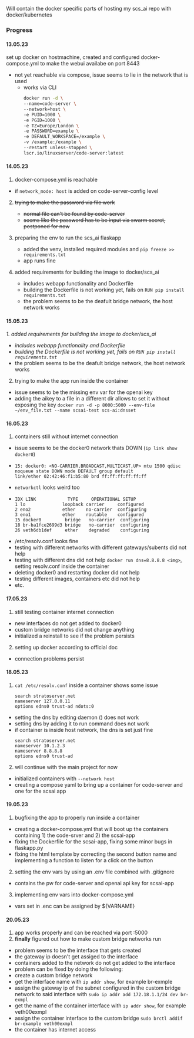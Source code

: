 
Will contain the docker specific parts of hosting my scs_ai repo with docker/kubernetes

### Progress
#### 13.05.23
set up docker on hostmachine, created and configured docker-compose.yml to make the webui availabe on port 8443
 - not yet reachable via compose, issue seems to lie in the network that is used
   - works via CLI
     ```bash
     docker run -d \
     --name=code-server \
     --network=host \
     -e PUID=1000 \
     -e PGID=1000 \
     -e TZ=Europe/London \
     -e PASSWORD=example \
     -e DEFAULT_WORKSPACE=/example \
     -v /example:/example \
     --restart unless-stopped \
     lscr.io/linuxserver/code-server:latest
     ```

#### 14.05.23
1. docker-compose.yml is reachable 
- if `network_mode: host` is added on code-server-config level

2. ~~trying to make the password via file work~~
   - ~~normal file can't be found by code-server~~
   - ~~seems like the password has to be input via swarm secret, postponed for now~~

3. preparing the env to run the scs_ai flaskapp
   - added the venv, installed required modules and `pip freeze >> requirements.txt`
    - app runs fine

4. added requirements for building the image to docker/scs_ai
   - includes webapp functionality and Dockerfile
   - building the Dockerfile is not working yet, fails on `RUN pip install requirements.txt`
    - the problem seems to be the deafult bridge network, the host network works

#### 15.05.23

_1. added requirements for building the image to docker/scs_ai_
   - _includes webapp functionality and Dockerfile_
   - _building the Dockerfile is not working yet, fails on `RUN pip install requirements.txt`_
   - the problem seems to be the deafult bridge network, the host network works

2. trying to make the app run inside the container
  - issue seems to be the missing env var for the openai key
  - adding the aikey to a file in a different dir allows to set it without exposing the key `docker run -d -p 8000:5000 --env-file ~/env_file.txt --name scsai-test scs-ai:dnsset`

#### 16.05.23

1. containers still without internet connection
 - issue seems to be the docker0 network thats DOWN (`ip link show docker0`)
 - ```
   15: docker0: <NO-CARRIER,BROADCAST,MULTICAST,UP> mtu 1500 qdisc noqueue state DOWN mode DEFAULT group default
   link/ether 02:42:46:f1:b5:80 brd ff:ff:ff:ff:ff:ff
   ```
 - `networkctl` looks weird too
 - ```
   IDX LINK            TYPE     OPERATIONAL SETUP
   1 lo              loopback carrier     configured
   2 eno2            ether    no-carrier  configuring
   3 eno1            ether    routable    configured
   15 docker0         bridge   no-carrier  configuring
   18 br-ba1fce2699d3 bridge   no-carrier  configuring
   26 veth6db1def     ether    degraded    configuring
   ```
 - /etc/resolv.conf looks fine
 - testing with different networks with different gateways/subents did not help
 - testing with different dns did not help `docker run dns=8.8.8.8 <img>`, setting resolv.conf inside the container
 - deleting docker0 and restarting docker did not help
 - testing different images, containers etc did not help
 - etc.

#### 17.05.23

1. still testing container internet connection
  - new interfaces do not get added to docker0
  - custom bridge networks did not change anything
  - initialized a reinstall to see if the problem persists

2. setting up docker according to official doc
  - connection problems persist

#### 18.05.23

1. `cat /etc/resolv.conf` inside a container shows some issue
   ```
   search stratoserver.net
   nameserver 127.0.0.11
   options edns0 trust-ad ndots:0
   ```
  - setting the dns by editing daemon () does not work
  - setting dns by adding it to run command does not work
  - if container is inside host network, the dns is set just fine
    ```
    search stratoserver.net
    nameserver 10.1.2.3
    nameserver 8.8.8.8
    options edns0 trust-ad
    ```
2. will continue with the main project for now
  - initialized containers with `--network host`
  - creating a compose yaml to bring up a container for code-server and one for the scsai app

#### 19.05.23

1. bugfixing the app to properly run inside a container
  - creating a docker-compose.yml that will boot up the containers containing 1) the code-srver and 2) the scsai-app
  - fixing the Dockerfile for the scsai-app, fixing some minor bugs in flaskapp.py
  - fixing the html template by correcting the second button name and implementing a function to listen for a click on the button
2. setting the env vars by using an .env file combined with .gitignore
  - contains the pw for code-server and openai api key for scsai-app
3. implementing env vars into docker-compose.yml
  - vars set in .enc can be assigned by ${VARNAME}


#### 20.05.23

1. app works properly and can be reached via port :5000
2. **finally** figured out how to make custom bridge networks run
  - problem seems to be the interface that gets created
   - the gateway ip doesn't get assiged to the interface
   - containers added to the network do not get added to the interface
  - problem can be fixed by doing the following:
   - create a custom bridge network
   - get the interface name with `ip addr show`, for example br-exmple
   - assign the gateway ip of the subnet configured in the custom bridge network to said interface with `sudo ip addr add 172.18.1.1/24 dev br-exmpl`
   - get the name of the container interface with `ip addr show`, for example veth00exmpl
   - assign the container interface to the custom bridge `sudo brctl addif br-example veth00exmpl`
   - the container has internet access
